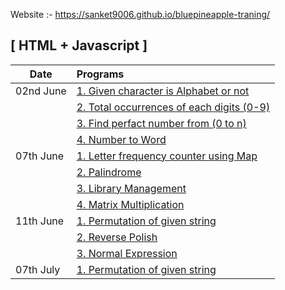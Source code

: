 Website :- https://sanket9006.github.io/bluepineapple-traning/

## [ HTML + Javascript ]

| Date      | Programs                                                                                                                                                                |
| --------- | :---------------------------------------------------------------------------------------------------------------------------------------------------------------------- |
| 02nd June | <a href="https://sanket9006.github.io/bluepineapple-traning/02nd%20June/alphabet_or_not.html" target="_blank">1. Given character is Alphabet or not</a>                 |
|           | <a href="https://sanket9006.github.io/bluepineapple-traning/02nd%20June/total_occurances_each_digit.html" target="_blank">2. Total occurrences of each digits (0-9)</a> |
|           | <a href="https://sanket9006.github.io/bluepineapple-traning/02nd%20June/perfact_number.html" target="_blank">3. Find perfact number from (0 to n) </a>                  |
|           | <a href="https://sanket9006.github.io/bluepineapple-traning/02nd%20June/numbertoword.html" target="_blank">4. Number to Word </a>                                       |
| 07th June | <a href="https://sanket9006.github.io/bluepineapple-traning/07th%20June/letterfrequency.html" target="_blank">1. Letter frequency counter using Map</a>                 |
|           | <a href="https://sanket9006.github.io/bluepineapple-traning/07th%20June/palindrome.html" target="_blank">2. Palindrome</a>                                              |
|           | <a href="https://sanket9006.github.io/bluepineapple-traning/07th%20June/library.html" target="_blank">3. Library Management</a>                                         |
|           | <a href="https://sanket9006.github.io/bluepineapple-traning/07th%20June/matrixmultiplication.html" target="_blank">4. Matrix Multiplication</a>                         |
| 11th June | <a href="https://sanket9006.github.io/bluepineapple-traning/11th%20June/permutation.html" target="_blank">1. Permutation of given string</a>                            |
|           | <a href="https://sanket9006.github.io/bluepineapple-traning/11th%20June/reversepolish.html" target="_blank">2. Reverse Polish</a>                                       |
|           | <a href="https://sanket9006.github.io/bluepineapple-traning/7th%20June/normalexpression.html" target="_blank">3. Normal Expression</a>                                  |
| 07th July | <a href="https://sanket9006.github.io/bluepineapple-traning/07th%20June/1.html" target="_blank">1. Permutation of given string</a>                                      |

